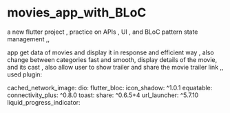 # movies_app_with_BLoC

a new flutter project , practice on APIs , UI , and BLoC pattern state management ,,

app get data of movies and display it in response and efficient way , also change between categories fast and smooth,
display details of the movie, and its cast , also allow user to show trailer and share the movie trailer link ,, 
used plugin: 

  cached_network_image:
  dio:
  flutter_bloc:
  icon_shadow: ^1.0.1
  equatable:
  connectivity_plus: ^0.8.0
  toast:
  share: ^0.6.5+4
  url_launcher: ^5.7.10
  liquid_progress_indicator:

